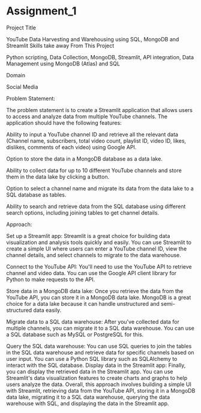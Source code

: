 # Assignment_1
Project Title

YouTube Data Harvesting and Warehousing using SQL, MongoDB and Streamlit
Skills take away From This Project

Python scripting, Data Collection,
MongoDB, 
Streamlit, 
API integration, 
Data Management using MongoDB (Atlas) and SQL  

Domain

Social Media

Problem Statement:

The problem statement is to create a Streamlit application that allows users to access and analyze data from multiple YouTube channels. The application should have the following features:

  Ability to input a YouTube channel ID and retrieve all the relevant data (Channel name, subscribers, total video count, playlist ID, video ID, likes, dislikes, comments of each video) using Google API.
  
 Option to store the data in a MongoDB database as a data lake.
 
 Ability to collect data for up to 10 different YouTube channels and store them in the data lake by clicking a button.
 
 Option to select a channel name and migrate its data from the data lake to a SQL database as tables.
 
Ability to search and retrieve data from the SQL database using different search options, including joining tables to get channel details.

Approach: 

Set up a Streamlit app: Streamlit is a great choice for building data visualization and analysis tools quickly and easily. You can use Streamlit to create a simple UI where users can enter a YouTube channel ID, view the channel details, and select channels to migrate to the data warehouse.

Connect to the YouTube API: You'll need to use the YouTube API to retrieve channel and video data. You can use the Google API client library for Python to make requests to the API.

Store data in a MongoDB data lake: Once you retrieve the data from the YouTube API, you can store it in a MongoDB data lake. MongoDB is a great choice for a data lake because it can handle unstructured and semi-structured data easily.

Migrate data to a SQL data warehouse: After you've collected data for multiple channels, you can migrate it to a SQL data warehouse. You can use a SQL database such as MySQL or PostgreSQL for this.

Query the SQL data warehouse: You can use SQL queries to join the tables in the SQL data warehouse and retrieve data for specific channels based on user input. You can use a Python SQL library such as SQLAlchemy to interact with the SQL database.
Display data in the Streamlit app: Finally, you can display the retrieved data in the Streamlit app. You can use Streamlit's data visualization features to create charts and graphs to help users analyze the data.
Overall, this approach involves building a simple UI with Streamlit, retrieving data from the YouTube API, storing it in a MongoDB data lake, migrating it to a SQL data warehouse, querying the data warehouse with SQL, and displaying the data in the Streamlit app.
